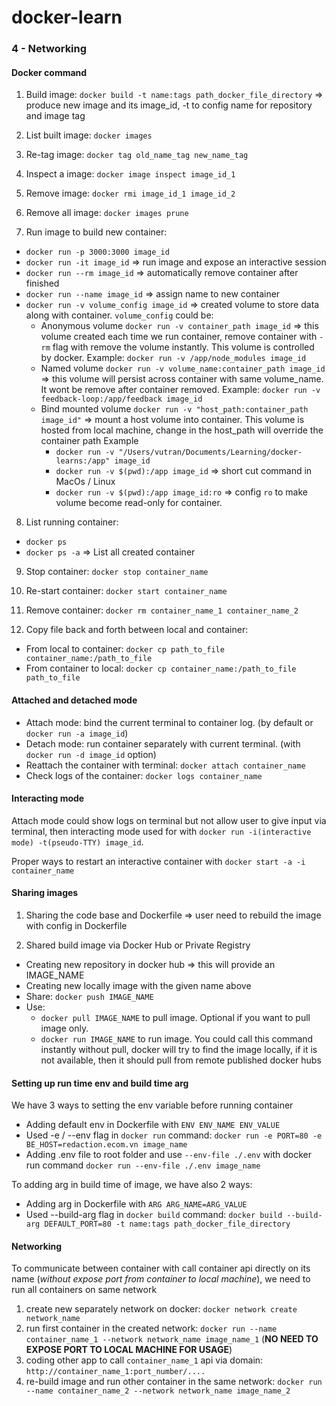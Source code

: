 # docker-learn

### 4 - Networking

#### Docker command

1. Build image: `docker build -t name:tags path_docker_file_directory` => produce new image and its image_id, -t to config name for repository and image tag

2. List built image: `docker images`

3. Re-tag image: `docker tag old_name_tag new_name_tag`

4. Inspect a image: `docker image inspect image_id_1`

5. Remove image: `docker rmi image_id_1 image_id_2`

6. Remove all image: `docker images prune`

7. Run image to build new container:

- `docker run -p 3000:3000 image_id`
- `docker run -it image_id` => run image and expose an interactive session
- `docker run --rm image_id` => automatically remove container after finished
- `docker run --name image_id` => assign name to new container
- `docker run -v volume_config image_id` => created volume to store data along with container. `volume_config` could be:
  - Anonymous volume `docker run -v container_path image_id` => this volume created each time we run container, remove container with `-rm` flag with remove the volume instantly. This volume is controlled by docker. Example: `docker run -v /app/node_modules image_id`
  - Named volume `docker run -v volume_name:container_path image_id` => this volume will persist across container with same volume_name. It wont be remove after container removed. Example: `docker run -v feedback-loop:/app/feedback image_id`
  - Bind mounted volume `docker run -v "host_path:container_path image_id"` => mount a host volume into container. This volume is hosted from local machine, change in the host_path will override the container path Example
    - `docker run -v "/Users/vutran/Documents/Learning/docker-learns:/app" image_id`
    - `docker run -v $(pwd):/app image_id` => short cut command in MacOs / Linux
    - `docker run -v $(pwd):/app image_id:ro` => config `ro` to make volume become read-only for container.

8. List running container:

- `docker ps`
- `docker ps -a` => List all created container

9. Stop container: `docker stop container_name`

10. Re-start container: `docker start container_name`

11. Remove container: `docker rm container_name_1 container_name_2`

12. Copy file back and forth between local and container:

- From local to container: `docker cp path_to_file container_name:/path_to_file`
- From container to local: `docker cp container_name:/path_to_file path_to_file`

#### Attached and detached mode

- Attach mode: bind the current terminal to container log. (by default or `docker run -a image_id`)
- Detach mode: run container separately with current terminal. (with `docker run -d image_id` option)
- Reattach the container with terminal: `docker attach container_name`
- Check logs of the container: `docker logs container_name`

#### Interacting mode

Attach mode could show logs on terminal but not allow user to give input via terminal, then interacting mode used for with `docker run -i(interactive mode) -t(pseudo-TTY) image_id`.

Proper ways to restart an interactive container with `docker start -a -i container_name`

#### Sharing images

1. Sharing the code base and Dockerfile => user need to rebuild the image with config in Dockerfile

2. Shared build image via Docker Hub or Private Registry

- Creating new repository in docker hub => this will provide an IMAGE_NAME
- Creating new locally image with the given name above
- Share: `docker push IMAGE_NAME`
- Use:
  - `docker pull IMAGE_NAME` to pull image. Optional if you want to pull image only.
  - `docker run IMAGE_NAME` to run image. You could call this command instantly without pull, docker will try to find the image locally, if it is not available, then it should pull from remote published docker hubs

#### Setting up run time env and build time arg

We have 3 ways to setting the env variable before running container

- Adding default env in Dockerfile with `ENV ENV_NAME ENV_VALUE`
- Used -e / --env flag in `docker run` command: `docker run -e PORT=80 -e BE_HOST=redaction.ecom.vn image_name`
- Adding .env file to root folder and use `--env-file ./.env` with docker run command `docker run --env-file ./.env image_name`

To adding arg in build time of image, we have also 2 ways:

- Adding arg in Dockerfile with `ARG ARG_NAME=ARG_VALUE`
- Used --build-arg flag in `docker build` command: `docker build --build-arg DEFAULT_PORT=80 -t name:tags path_docker_file_directory`

#### Networking

To communicate between container with call container api directly on its name (_without expose port from container to local machine_), we need to run all containers on same network

1. create new separately network on docker: `docker network create network_name`
2. run first container in the created network: `docker run --name container_name_1 --network network_name image_name_1` (**NO NEED TO EXPOSE PORT TO LOCAL MACHINE FOR USAGE**)
3. coding other app to call `container_name_1` api via domain: `http://container_name_1:port_number/....`
4. re-build image and run other container in the same network: `docker run --name container_name_2 --network network_name image_name_2`

